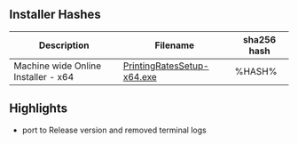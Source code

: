 ## Installer Hashes

| Description                         | Filename                                                                                                                        | sha256 hash |
| ----------------------------------- | ------------------------------------------------------------------------------------------------------------------------------- | ----------- |
| Machine wide Online Installer - x64 | [PrintingRatesSetup-x64.exe](https://github.com/Deadbush225/PrintingRates/releases/download/%TITLE%/PrintingRatesSetup-x64.exe) | %HASH%      |

## Highlights

- port to Release version and removed terminal logs
